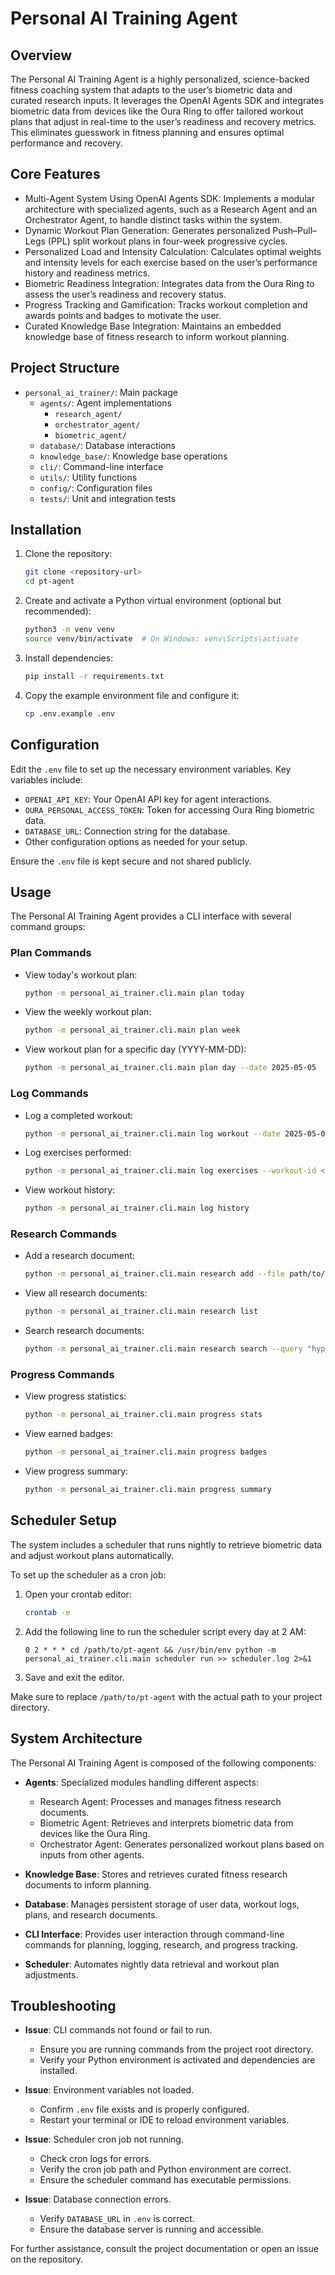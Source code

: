 # Personal AI Training Agent

## Overview

The Personal AI Training Agent is a highly personalized, science-backed fitness coaching system that adapts to the user’s biometric data and curated research inputs. It leverages the OpenAI Agents SDK and integrates biometric data from devices like the Oura Ring to offer tailored workout plans that adjust in real-time to the user’s readiness and recovery metrics. This eliminates guesswork in fitness planning and ensures optimal performance and recovery.

## Core Features

- Multi-Agent System Using OpenAI Agents SDK: Implements a modular architecture with specialized agents, such as a Research Agent and an Orchestrator Agent, to handle distinct tasks within the system.
- Dynamic Workout Plan Generation: Generates personalized Push–Pull–Legs (PPL) split workout plans in four-week progressive cycles.
- Personalized Load and Intensity Calculation: Calculates optimal weights and intensity levels for each exercise based on the user’s performance history and readiness metrics.
- Biometric Readiness Integration: Integrates data from the Oura Ring to assess the user’s readiness and recovery status.
- Progress Tracking and Gamification: Tracks workout completion and awards points and badges to motivate the user.
- Curated Knowledge Base Integration: Maintains an embedded knowledge base of fitness research to inform workout planning.

## Project Structure

- `personal_ai_trainer/`: Main package
  - `agents/`: Agent implementations
    - `research_agent/`
    - `orchestrator_agent/`
    - `biometric_agent/`
  - `database/`: Database interactions
  - `knowledge_base/`: Knowledge base operations
  - `cli/`: Command-line interface
  - `utils/`: Utility functions
  - `config/`: Configuration files
  - `tests/`: Unit and integration tests

## Installation

1. Clone the repository:
   ```bash
   git clone <repository-url>
   cd pt-agent
   ```

2. Create and activate a Python virtual environment (optional but recommended):
   ```bash
   python3 -m venv venv
   source venv/bin/activate  # On Windows: venv\Scripts\activate
   ```

3. Install dependencies:
   ```bash
   pip install -r requirements.txt
   ```

4. Copy the example environment file and configure it:
   ```bash
   cp .env.example .env
   ```

## Configuration

Edit the `.env` file to set up the necessary environment variables. Key variables include:

- `OPENAI_API_KEY`: Your OpenAI API key for agent interactions.
- `OURA_PERSONAL_ACCESS_TOKEN`: Token for accessing Oura Ring biometric data.
- `DATABASE_URL`: Connection string for the database.
- Other configuration options as needed for your setup.

Ensure the `.env` file is kept secure and not shared publicly.

## Usage

The Personal AI Training Agent provides a CLI interface with several command groups:

### Plan Commands

- View today's workout plan:
  ```bash
  python -m personal_ai_trainer.cli.main plan today
  ```

- View the weekly workout plan:
  ```bash
  python -m personal_ai_trainer.cli.main plan week
  ```

- View workout plan for a specific day (YYYY-MM-DD):
  ```bash
  python -m personal_ai_trainer.cli.main plan day --date 2025-05-05
  ```

### Log Commands

- Log a completed workout:
  ```bash
  python -m personal_ai_trainer.cli.main log workout --date 2025-05-05 --notes "Felt strong today"
  ```

- Log exercises performed:
  ```bash
  python -m personal_ai_trainer.cli.main log exercises --workout-id <id> --exercise "Squat" --sets 3 --reps 8 --weight 150
  ```

- View workout history:
  ```bash
  python -m personal_ai_trainer.cli.main log history
  ```

### Research Commands

- Add a research document:
  ```bash
  python -m personal_ai_trainer.cli.main research add --file path/to/document.pdf
  ```

- View all research documents:
  ```bash
  python -m personal_ai_trainer.cli.main research list
  ```

- Search research documents:
  ```bash
  python -m personal_ai_trainer.cli.main research search --query "hypertrophy training"
  ```

### Progress Commands

- View progress statistics:
  ```bash
  python -m personal_ai_trainer.cli.main progress stats
  ```

- View earned badges:
  ```bash
  python -m personal_ai_trainer.cli.main progress badges
  ```

- View progress summary:
  ```bash
  python -m personal_ai_trainer.cli.main progress summary
  ```

## Scheduler Setup

The system includes a scheduler that runs nightly to retrieve biometric data and adjust workout plans automatically.

To set up the scheduler as a cron job:

1. Open your crontab editor:
   ```bash
   crontab -e
   ```

2. Add the following line to run the scheduler script every day at 2 AM:
   ```cron
   0 2 * * * cd /path/to/pt-agent && /usr/bin/env python -m personal_ai_trainer.cli.main scheduler run >> scheduler.log 2>&1
   ```

3. Save and exit the editor.

Make sure to replace `/path/to/pt-agent` with the actual path to your project directory.

## System Architecture

The Personal AI Training Agent is composed of the following components:

- **Agents**: Specialized modules handling different aspects:
  - Research Agent: Processes and manages fitness research documents.
  - Biometric Agent: Retrieves and interprets biometric data from devices like the Oura Ring.
  - Orchestrator Agent: Generates personalized workout plans based on inputs from other agents.

- **Knowledge Base**: Stores and retrieves curated fitness research documents to inform planning.

- **Database**: Manages persistent storage of user data, workout logs, plans, and research documents.

- **CLI Interface**: Provides user interaction through command-line commands for planning, logging, research, and progress tracking.

- **Scheduler**: Automates nightly data retrieval and workout plan adjustments.

## Troubleshooting

- **Issue**: CLI commands not found or fail to run.
  - Ensure you are running commands from the project root directory.
  - Verify your Python environment is activated and dependencies are installed.

- **Issue**: Environment variables not loaded.
  - Confirm `.env` file exists and is properly configured.
  - Restart your terminal or IDE to reload environment variables.

- **Issue**: Scheduler cron job not running.
  - Check cron logs for errors.
  - Verify the cron job path and Python environment are correct.
  - Ensure the scheduler command has executable permissions.

- **Issue**: Database connection errors.
  - Verify `DATABASE_URL` in `.env` is correct.
  - Ensure the database server is running and accessible.

For further assistance, consult the project documentation or open an issue on the repository.